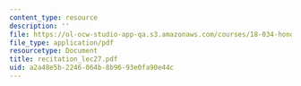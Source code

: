 ```yaml
---
content_type: resource
description: ''
file: https://ol-ocw-studio-app-qa.s3.amazonaws.com/courses/18-034-honors-differential-equations-spring-2004/a2a48e5b2246064b8b9693e0fa90e44c_recitation_lec27.pdf
file_type: application/pdf
resourcetype: Document
title: recitation_lec27.pdf
uid: a2a48e5b-2246-064b-8b96-93e0fa90e44c
---
```

